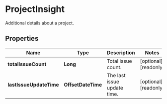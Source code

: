 

# ProjectInsight

Additional details about a project.

## Properties

Name | Type | Description | Notes
------------ | ------------- | ------------- | -------------
**totalIssueCount** | **Long** | Total issue count. |  [optional] [readonly]
**lastIssueUpdateTime** | **OffsetDateTime** | The last issue update time. |  [optional] [readonly]



